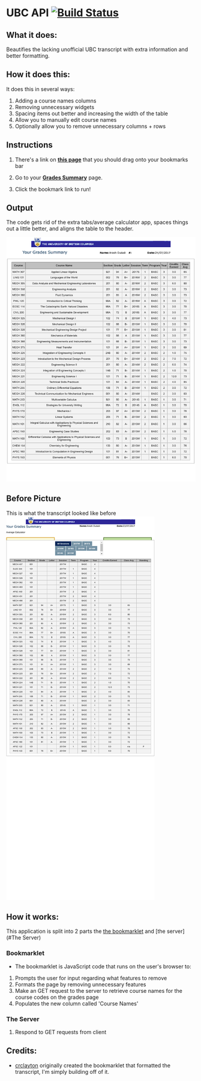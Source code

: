 # UBC API [![Build Status](https://travis-ci.org/arashout/ubcapi.svg?branch=master)](https://travis-ci.org/arashout/ubcapi)
## What it does:
Beautifies the lacking unofficial UBC transcript with extra information and better formatting.

## How it does this:
It does this in several ways:
1. Adding a course names columns
2. Removing unnecessary widgets
3. Spacing items out better and increasing the width of the table 
4. Allow you to manually edit course names
5. Optionally allow you to remove unnecessary columns + rows

## Instructions

1. There's a link on [**this page**](http://arashout.site/posts/improved-ubc-transcript) that you should drag onto your bookmarks bar

2. Go to your [**Grades Summary**](https://ssc.adm.ubc.ca/sscportal/servlets/SRVSSCFramework?function=SessGradeRpt) page.

3. Click the bookmark link to run!

## Output

The code gets rid of the extra tabs/average calculator app, spaces things out a little better, and aligns the table to the header. 

![After Transcript Example](./examples/After.png "After Transcript Example")

## Before Picture

This is what the transcript looked like before
![Before Transcript Example](./examples/Before.png "Before Transcript Example")

## How it works:
This application is split into 2 parts the [the bookmarklet](#Bookmarklet) and [the server](#The Server)

### Bookmarklet
- The bookmarklet is JavaScript code that runs on the user's browser to:
1. Prompts the user for input regarding what features to remove
2. Formats the page by removing unnecessary features
3. Make an GET request to the server to retrieve course names for the course codes on the grades page
4. Populates the new column called 'Course Names'

### The Server
1. Respond to GET requests from client

## Credits:
- [crclayton](https://github.com/crclayton) originally created the bookmarklet that formatted the transcript, I'm simply building off of it.
